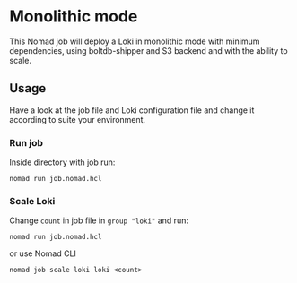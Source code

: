 # Monolithic mode

This Nomad job will deploy a Loki in monolithic mode with minimum dependencies,
using boltdb-shipper and S3 backend and with the ability to scale.

## Usage

Have a look at the job file and Loki configuration file and change it according
to suite your environment.

### Run job

Inside directory with job run:

```shell
nomad run job.nomad.hcl
```

### Scale Loki

Change `count` in job file in `group "loki"` and run:

```shell
nomad run job.nomad.hcl
```

or use Nomad CLI

```shell
nomad job scale loki loki <count>
```
